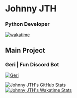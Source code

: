 # Johnny JTH
### Python Developer
[![wakatime](https://wakatime.com/badge/user/2b786026-cdea-4a91-9476-3bf8f12e1933.svg)](https://wakatime.com/@2b786026-cdea-4a91-9476-3bf8f12e1933)

## Main Project
### Geri | Fun Discord Bot
[![Geri](https://wakatime.com/badge/user/2b786026-cdea-4a91-9476-3bf8f12e1933/project/eb641813-9f4a-48f7-84c1-36dd3893d349.svg)](https://wakatime.com/badge/user/2b786026-cdea-4a91-9476-3bf8f12e1933/project/eb641813-9f4a-48f7-84c1-36dd3893d349)

![Johnny JTH's GitHub Stats](https://github-readme-stats.vercel.app/api?username=JohnnyJTH&show_icons=true&theme=tokyonight)</br>
[![Johnny JTH's Wakatime Stats](https://github-readme-stats.vercel.app/api/wakatime?username=JohnnyJTH&theme=radical)](https://wakatime.com/@JohnnyJTH)
